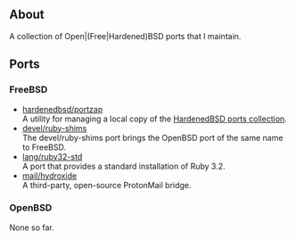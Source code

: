 ## About

A collection of Open|(Free|Hardened)BSD ports that I maintain.

## Ports

### FreeBSD

* [hardenedbsd/portzap](freebsd/hardenedbsd/portzap) <br>
  A utility for managing a local copy of the
  [HardenedBSD ports collection](https://git.hardenedbsd.org/hardenedbsd/ports).
* [devel/ruby-shims](freebsd/devel/ruby-shims) <br>
  The devel/ruby-shims port brings the OpenBSD port of the same name to FreeBSD.
* [lang/ruby32-std](freebsd/lang/ruby32-std) <br>
  A port that provides a standard installation of Ruby 3.2.
* [mail/hydroxide](freebsd/mail/hydroxide) <br>
  A third-party, open-source ProtonMail bridge.

### OpenBSD

None so far.
